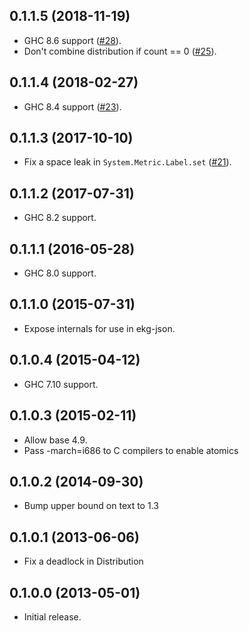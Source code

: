 ## 0.1.1.5 (2018-11-19)

 * GHC 8.6 support ([#28](https://github.com/tibbe/ekg-core/pull/28)).
 * Don't combine distribution if count == 0 ([#25](https://github.com/tibbe/ekg-core/pull/25)).

## 0.1.1.4 (2018-02-27)

 * GHC 8.4 support ([#23](https://github.com/tibbe/ekg-core/pull/23)).

## 0.1.1.3 (2017-10-10)

 * Fix a space leak in `System.Metric.Label.set` ([#21](https://github.com/tibbe/ekg-core/pull/21)).

## 0.1.1.2 (2017-07-31)

 * GHC 8.2 support.

## 0.1.1.1 (2016-05-28)

 * GHC 8.0 support.

## 0.1.1.0 (2015-07-31)

 * Expose internals for use in ekg-json.

## 0.1.0.4 (2015-04-12)

 * GHC 7.10 support.

## 0.1.0.3 (2015-02-11)

 * Allow base 4.9.
 * Pass -march=i686 to C compilers to enable atomics

## 0.1.0.2 (2014-09-30)

 * Bump upper bound on text to 1.3

## 0.1.0.1 (2013-06-06)

 * Fix a deadlock in Distribution

## 0.1.0.0 (2013-05-01)

 * Initial release.
